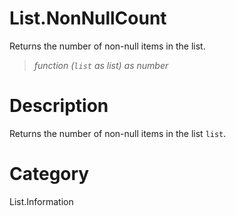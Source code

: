 ﻿# List.NonNullCount
Returns the number of non-null items in the list.
> _function (<code>list</code> as list) as number_
# Description 
Returns the number of non-null items in the list <code>list</code>.

# Category 
List.Information
